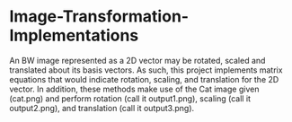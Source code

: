 # Image-Transformation-Implementations

An BW image represented as a 2D vector may be rotated, scaled and translated about its basis vectors. As such, this project implements matrix equations that would indicate rotation, scaling, and translation for the 2D vector. In addition, these methods make use of the Cat image given (cat.png) and perform rotation (call it output1.png), scaling (call it output2.png), and translation (call it output3.png). 
